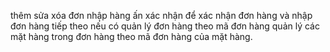 thêm sửa xóa đơn nhập hàng
ấn xác nhận để xác nhận đơn hàng và nhập đơn hàng tiếp theo nếu có
quản lý đơn hàng theo mã đơn hàng
quản lý các mặt hàng trong đơn hàng theo mã đơn hàng của mặt hàng.
